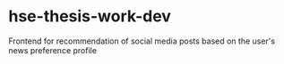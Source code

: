 # hse-thesis-work-dev

Frontend for recommendation of social media posts based on the user's news preference profile
